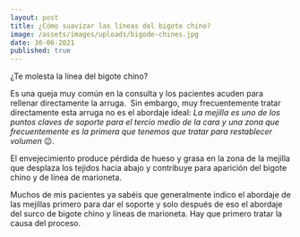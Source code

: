 ```yaml
---
layout: post
title: ¿Cómo suavizar las líneas del bigote chino?
image: /assets/images/uploads/bigode-chines.jpg
date: 30-06-2021
published: true
---
```

¿Te molesta la línea del bigote chino? 

Es una queja muy común en la consulta y los pacientes acuden para rellenar directamente la arruga.  Sin embargo, muy frecuentemente tratar directamente esta arruga no es el abordaje ideal: *La mejilla es uno de los puntos claves de soporte para el tercio medio de la cara y una zona que frecuentemente es la primera que tenemos que tratar para restablecer volumen* 😉.

El envejecimiento produce pérdida de hueso y grasa en la zona de la mejilla que desplaza los tejidos hacia abajo y contribuye para aparición del bigote chino y de línea de marioneta.

Muchos de mis pacientes ya sabéis que generalmente indico el abordaje de las mejillas primero para dar el soporte y solo después de eso el abordaje del surco de bigote chino y líneas de marioneta. Hay que primero tratar la causa del proceso.
